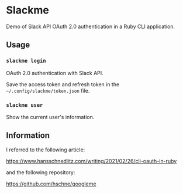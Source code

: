# Slackme

Demo of Slack API OAuth 2.0 authentication in a Ruby CLI application.

## Usage

### `slackme login`

OAuth 2.0 authentication with Slack API.

Save the access token and refresh token in the `~/.config/slackme/token.json` file.

### `slackme user`

Show the current user's information.

## Information

I referred to the following article:

https://www.hansschnedlitz.com/writing/2021/02/26/cli-oauth-in-ruby

and the following repository:

https://github.com/hschne/googleme
